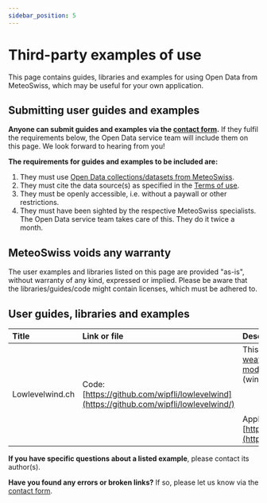 ```yaml
---
sidebar_position: 5
---
```


# Third-party examples of use

This page contains guides, libraries and examples for using Open Data from MeteoSwiss, which may be useful for your own application.


## Submitting user guides and examples

**Anyone can submit guides and examples via the [contact form](https://www.meteoswiss.admin.ch/about-us/contact/contact-form.html).** If they fulfil the requirements below, the Open Data service team will include them on this page. We look forward to hearing from you!

**The requirements for guides and examples to be included are:**
1. They must use [Open Data collections/datasets from MeteoSwiss](https://opendatadocs.meteoswiss.ch).
2. They must cite the data source(s) as specified in the [Terms of use](https://opendatadocs.meteoswiss.ch/#terms-of-use).
3. They must be openly accessible, i.e. without a paywall or other restrictions.
4. They must have been sighted by the respective MeteoSwiss specialists. The Open Data service team takes care of this. They do it twice a month.


## MeteoSwiss voids any warranty

The user examples and libraries listed on this page are provided "as-is", without warranty of any kind, expressed or implied. Please be aware that the libraries/guides/code might contain licenses, which must be adhered to.

 
## User guides, libraries and examples

| Title | Link or file | Description | Author | Date |
|:------|:-------------|:------------|:-------|:-----|
| Lowlevelwind.ch | Code: [https://github.com/wipfli/lowlevelwind](https://github.com/wipfli/lowlevelwind/) | This uses the [Numerical weather forecasting model ICON-CH1-EPS](https://opendatadocs.meteoswiss.ch/e-forecast-data/e2-e3-numerical-weather-forecasting-model#models-specifications) (wind only). <br></br> <br></br> Application: [https://lowlevelwind.ch](https://lowlevelwind.ch/) | Oliver Wipfli | 07-2025 |

**If you have specific questions about a listed example**, please contact its author(s).

**Have you found any errors or broken links?** If so, please let us know via the [contact form](https://www.meteoswiss.admin.ch/about-us/contact/contact-form.html).
